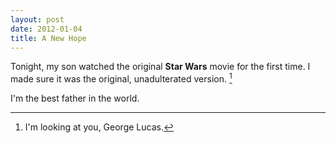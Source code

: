 ```yaml
---
layout: post
date: 2012-01-04
title: A New Hope
---
```

Tonight, my son watched the original **Star Wars** movie for the first time. I made sure it was the original, unadulterated version. [^1201070742]

I'm the best father in the world.

[^1201070742]:  I'm looking at you, George Lucas.